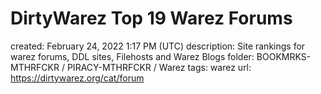 # DirtyWarez Top 19 Warez Forums

created: February 24, 2022 1:17 PM (UTC)
description: Site rankings for warez forums, DDL sites, Filehosts and Warez Blogs
folder: BOOKMRKS-MTHRFCKR / PIRACY-MTHRFCKR / Warez
tags: warez
url: https://dirtywarez.org/cat/forum